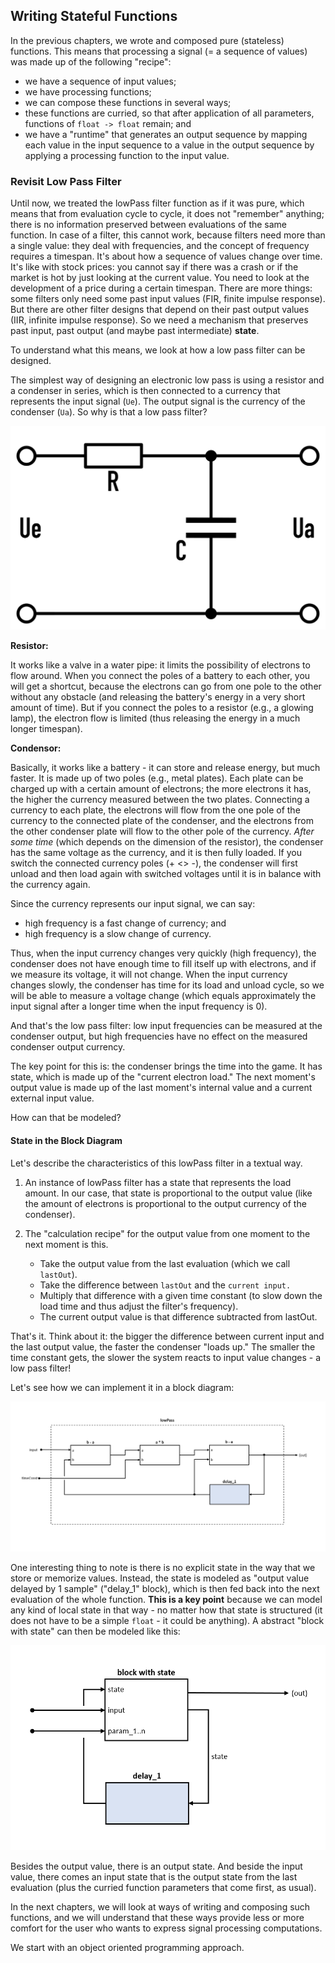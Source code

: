 
## Writing Stateful Functions

In the previous chapters, we wrote and composed pure (stateless) functions. This means that processing a signal (= a sequence of values) was made up of the following "recipe":

* we have a sequence of input values;
* we have processing functions;
* we can compose these functions in several ways;
* these functions are curried, so that after application of all parameters, functions of ```float -> float``` remain; and
* we have a "runtime" that generates an output sequence by mapping each value in the input sequence to a value in the output sequence by applying a processing function to the input value.

### Revisit Low Pass Filter

Until now, we treated the lowPass filter function as if it was pure, which means that from evaluation cycle to cycle, it does not "remember" anything; there is no information preserved between evaluations of the same function. In case of a filter, this cannot work, because filters need more than a single value: they deal with frequencies, and the concept of frequency requires a timespan. It's about how a sequence of values change over time. It's like with stock prices: you cannot say if there was a crash or if the market is hot by just looking at the current value. You need to look at the development of a price during a certain timespan. There are more things: some filters only need some past input values (FIR, finite impulse response). But there are other filter designs that depend on their past output values (IIR, infinite impulse response). So we need a mechanism that preserves past input, past output (and maybe past intermediate) **state**.

<excurs data-name="Very Brief theory of a low pass filter">

To understand what this means, we look at how a low pass filter can be designed.

The simplest way of designing an electronic low pass is using a resistor and a condenser in series, which is then connected to a currency that represents the input signal (`Ue`). The output signal is the currency of the condenser (`Ua`). So why is that a low pass filter?

![Resistor Condenser](./rc_glied.png)

**Resistor:**

It works like a valve in a water pipe: it limits the possibility of electrons to flow around. When you connect the poles of a battery to each other, you will get a shortcut, because the electrons can go from one pole to the other without any obstacle (and releasing the battery's energy in a very short amount of time). But if you connect the poles to a resistor (e.g., a glowing lamp), the electron flow is limited (thus releasing the energy in a much longer timespan).

**Condensor:**

Basically, it works like a battery - it can store and release energy, but much faster. It is made up of two poles (e.g., metal plates). Each plate can be charged up with a certain amount of electrons; the more electrons it has, the higher the currency measured between the two plates. Connecting a currency to each plate, the electrons will flow from the one pole of the currency to the connected plate of the condenser, and the electrons from the other condenser plate will flow to the other pole of the currency. _After some time_ (which depends on the dimension of the resistor), the condenser has the same voltage as the currency, and it is then fully loaded. If you switch the connected currency poles (+ <> -), the condenser will first unload and then load again with switched voltages until it is in balance with the currency again.

Since the currency represents our input signal, we can say:

* high frequency is a fast change of currency; and
* high frequency is a slow change of currency.

Thus, when the input currency changes very quickly (high frequency), the condenser does not have enough time to fill itself up with electrons, and if we measure its voltage, it will not change. When the input currency changes slowly, the condenser has time for its load and unload cycle, so we will be able to measure a voltage change (which equals approximately the input signal after a longer time when the input frequency is 0).

And that's the low pass filter: low input frequencies can be measured at the condenser output, but high frequencies have no effect on the measured condenser output currency.

The key point for this is: the condenser brings the time into the game. It has state, which is made up of the "current electron load." The next moment's output value is made up of the last moment's internal value and a current external input value.  

</excurs>

How can that be modeled?

#### State in the Block Diagram

Let's describe the characteristics of this lowPass filter in a textual way.

1. An instance of lowPass filter has a state that represents the load amount. In our case, that state is proportional to the output value (like the amount of electrons is proportional to the output currency of the condenser).

2. The "calculation recipe" for the output value from one moment to the next moment is this.
    * Take the output value from the last evaluation (which we call `lastOut`).
    * Take the difference between `lastOut` and the `current input.`
    * Multiply that difference with a given time constant (to slow down the load time and thus adjust the filter's frequency).
    * The current output value is that difference subtracted from lastOut.

That's it. Think about it: the bigger the difference between current input and the last output value, the faster the condenser "loads up." The smaller the time constant gets, the slower the system reacts to input value changes - a low pass filter!

Let's see how we can implement it in a block diagram:

![Low pass filter](./bs_delay.png)

One interesting thing to note is there is no explicit state in the way that we store or memorize values. Instead, the state is modeled as "output value delayed by 1 sample" ("delay_1" block), which is then fed back into the next evaluation of the whole function. **This is a key point** because we can model any kind of local state in that way - no matter how that state is structured (it does not have to be a simple `float` - it could be anything). A abstract "block with state" can then be modeled like this:

![Block with state and parameters](./bs_block_with_state.png)

Besides the output value, there is an output state. And beside the input value, there comes an input state that is the output state from the last evaluation (plus the curried function parameters that come first, as usual).

In the next chapters, we will look at ways of writing and composing such functions, and we will understand that these ways provide less or more comfort for the user who wants to express signal processing computations.

We start with an object oriented programming approach.
